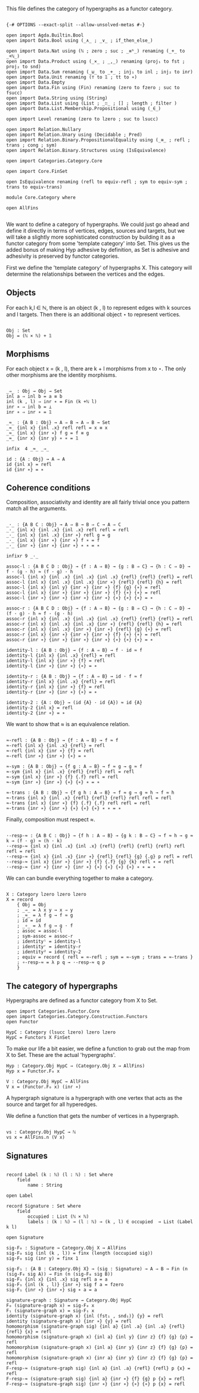 This file defines the category of hypergraphs as a functor category.

```

{-# OPTIONS --exact-split --allow-unsolved-metas #-}

open import Agda.Builtin.Bool
open import Data.Bool using (_∧_ ; _∨_ ; if_then_else_)

open import Data.Nat using (ℕ ; zero ; suc ; _≡ᵇ_) renaming (_+_ to _+ℕ_)
open import Data.Product using (_×_ ; _,_) renaming (proj₁ to fst ; proj₂ to snd)
open import Data.Sum renaming (_⊎_ to _+_ ; inj₁ to inl ; inj₂ to inr)
open import Data.Unit renaming (⊤ to 𝟙 ; tt to ∗)
open import Data.Empty
open import Data.Fin using (Fin) renaming (zero to fzero ; suc to fsucc)
open import Data.String using (String)
open import Data.List using (List ; _∷_ ; [] ; length ; filter )
open import Data.List.Membership.Propositional using (_∈_)

open import Level renaming (zero to lzero ; suc to lsucc)

open import Relation.Nullary
open import Relation.Unary using (Decidable ; Pred)
open import Relation.Binary.PropositionalEquality using (_≡_ ; refl ; trans ; cong ; sym)
open import Relation.Binary.Structures using (IsEquivalence)

open import Categories.Category.Core

open import Core.FinSet

open IsEquivalence renaming (refl to equiv-refl ; sym to equiv-sym ; trans to equiv-trans)

module Core.Category where

open AllFins


```

We want to define a category of hypergraphs. We could just go ahead and define
it directly in terms of vertices, edges, sources and targets, but we will take
a slightly more sophisticated construction by building it as a functor category
from some 'template category' into Set. This gives us the added bonus of making
Hyp adhesive by definition, as Set is adhesive and adhesivity is preserved by
functor categories.

First we define the 'template category' of hypergraphs X. This category will
determine the relationships between the vertices and the edges.

## Objects

For each k,l ∈ ℕ, there is an object (k , l) to represent edges with k sources
and l targets. Then there is an additional object ⋆ to represent vertices.

```

Obj : Set
Obj = (ℕ × ℕ) + 𝟙

```

## Morphisms

For each object x = (k , l), there are k + l morphisms from x to ⋆.
The only other morphisms are the identity morphisms.

```

_⇒_ : Obj → Obj → Set
inl a ⇒ inl b = a ≡ b
inl (k , l) ⇒ inr ∗ = Fin (k +ℕ l)
inr ∗ ⇒ inl b = ⊥
inr ∗ ⇒ inr ∗ = 𝟙

_≈_ : {A B : Obj} → A ⇒ B → A ⇒ B → Set
_≈_ {inl x} {inl .x} refl refl = x ≡ x
_≈_ {inl x} {inr ∗} f g = f ≡ g
_≈_ {inr x} {inr y} ∗ ∗ = 𝟙

infix  4 _≈_ _⇒_

id : {A : Obj} → A ⇒ A
id {inl x} = refl
id {inr ∗} = ∗

```

## Coherence conditions

Composition, associativity and identity are all fairly trivial once you pattern
match all the arguments.

```

_·_ : {A B C : Obj} → A ⇒ B → B ⇒ C → A ⇒ C
_·_ {inl x} {inl .x} {inl .x} refl refl = refl
_·_ {inl x} {inl .x} {inr ∗} refl g = g
_·_ {inl x} {inr ∗} {inr ∗} f ∗ = f
_·_ {inr ∗} {inr ∗} {inr ∗} ∗ ∗ = ∗

infixr 9 _·_

assoc-l : {A B C D : Obj} → {f : A ⇒ B} → {g : B ⇒ C} → {h : C ⇒ D} → f · (g · h) ≈ (f · g) · h
assoc-l {inl x} {inl .x} {inl .x} {inl .x} {refl} {refl} {refl} = refl
assoc-l {inl x} {inl .x} {inl .x} {inr ∗} {refl} {refl} {h} = refl
assoc-l {inl x} {inl y} {inr ∗} {inr ∗} {f} {g} {∗} = refl
assoc-l {inl x} {inr ∗} {inr ∗} {inr ∗} {f} {∗} {∗} = refl
assoc-l {inr ∗} {inr ∗} {inr ∗} {inr ∗} {∗} {∗} {∗} = ∗

assoc-r : {A B C D : Obj} → {f : A ⇒ B} → {g : B ⇒ C} → {h : C ⇒ D} → (f · g) · h ≈ f · (g · h)
assoc-r {inl x} {inl .x} {inl .x} {inl .x} {refl} {refl} {refl} = refl
assoc-r {inl x} {inl .x} {inl .x} {inr ∗} {refl} {refl} {h} = refl
assoc-r {inl x} {inl .x} {inr ∗} {inr ∗} {refl} {g} {∗} = refl
assoc-r {inl x} {inr ∗} {inr ∗} {inr ∗} {f} {∗} {∗} = refl
assoc-r {inr ∗} {inr ∗} {inr ∗} {inr ∗} {∗} {∗} {∗} = ∗

identity-l : {A B : Obj} → {f : A ⇒ B} → f · id ≈ f
identity-l {inl x} {inl .x} {refl} = refl
identity-l {inl x} {inr ∗} {f} = refl
identity-l {inr ∗} {inr ∗} {∗} = ∗

identity-r : {A B : Obj} → {f : A ⇒ B} → id · f ≈ f
identity-r {inl x} {inl .x} {refl} = refl
identity-r {inl x} {inr ∗} {f} = refl
identity-r {inr ∗} {inr ∗} {∗} = ∗

identity-2 : {A : Obj} → (id {A} · id {A}) ≈ id {A}
identity-2 {inl x} = refl
identity-2 {inr ∗} = ∗

```

We want to show that ≈ is an equivalence relation.

```

≈-refl : {A B : Obj} → {f : A ⇒ B} → f ≈ f
≈-refl {inl x} {inl .x} {refl} = refl
≈-refl {inl x} {inr ∗} {f} = refl
≈-refl {inr ∗} {inr ∗} {∗} = ∗

≈-sym : {A B : Obj} → {f g : A ⇒ B} → f ≈ g → g ≈ f
≈-sym {inl x} {inl .x} {refl} {refl} refl = refl
≈-sym {inl x} {inr ∗} {f} {.f} refl = refl
≈-sym {inr ∗} {inr ∗} {∗} {∗} ∗ = ∗

≈-trans : {A B : Obj} → {f g h : A ⇒ B} → f ≈ g → g ≈ h → f ≈ h
≈-trans {inl x} {inl .x} {refl} {refl} {refl} refl refl = refl
≈-trans {inl x} {inr ∗} {f} {.f} {.f} refl refl = refl
≈-trans {inr ∗} {inr ∗} {∗} {∗} {∗} ∗ ∗ = ∗

```

Finally, composition must respect ≈.

```

·-resp-≈ : {A B C : Obj} → {f h : A ⇒ B} → {g k : B ⇒ C} → f ≈ h → g ≈ k → (f · g) ≈ (h · k)
·-resp-≈ {inl x} {inl .x} {inl .x} {refl} {refl} {refl} {refl} refl refl = refl
·-resp-≈ {inl x} {inl .x} {inr ∗} {refl} {refl} {g} {.g} p refl = refl
·-resp-≈ {inl x} {inr ∗} {inr ∗} {f} {.f} {g} {k} refl ∗ = refl
·-resp-≈ {inr ∗} {inr ∗} {inr ∗} {∗} {∗} {∗} {∗} ∗ ∗ = ∗

```

We can can bundle everything together to make a category.

```

X : Category lzero lzero lzero
X = record
    { Obj = Obj
    ; _⇒_ = λ x y → x ⇒ y
    ; _≈_ = λ f g → f ≈ g
    ; id = id
    ; _∘_ = λ f g → g · f
    ; assoc = assoc-l
    ; sym-assoc = assoc-r
    ; identityˡ = identity-l
    ; identityʳ = identity-r
    ; identity² = identity-2
    ; equiv = record { refl = ≈-refl ; sym = ≈-sym ; trans = ≈-trans }
    ; ∘-resp-≈ = λ p q → ·-resp-≈ q p
    }

```

## The category of hypergraphs

Hypergraphs are defined as a functor category from X to Set.

```
open import Categories.Functor.Core
open import Categories.Category.Construction.Functors
open Functor

HypC : Category (lsucc lzero) lzero lzero
HypC = Functors X FinSet

```

To make our life a bit easier, we define a function to grab out the map
from X to Set. These are the actual 'hypergraphs'.

```
Hyp : Category.Obj HypC → (Category.Obj X → AllFins)
Hyp x = Functor.F₀ x

V : Category.Obj HypC → AllFins
V x = (Functor.F₀ x) (inr ∗)

```

A hypergraph signature is a hypergraph with one vertex that acts as the source
and target for all hyperedges.

We define a function that gets the number of vertices in a hypergraph.

```

vs : Category.Obj HypC → ℕ
vs x = AllFins.n (V x)

```

## Signatures

```

record Label (k : ℕ) (l : ℕ) : Set where
    field
        name : String

open Label

record Signature : Set where
    field
        occupied : List (ℕ × ℕ)
        labels : (k : ℕ) → (l : ℕ) → (k , l) ∈ occupied  → List (Label k l)

open Signature

sig-F₀ : Signature → Category.Obj X → AllFins
sig-F₀ sig (inl (k , l)) = finx (length (occupied sig))
sig-F₀ sig (inr y) = finx 1

sig-F₁ : {A B : Category.Obj X} → (sig : Signature) → A ⇒ B → Fin (n (sig-F₀ sig A)) → Fin (n (sig-F₀ sig B))
sig-F₁ {inl x} {inl .x} sig refl a = a
sig-F₁ {inl (k , l)} {inr ∗} sig f a = fzero
sig-F₁ {inr ∗} {inr ∗} sig ∗ a = a

signature-graph : Signature → Category.Obj HypC
F₀ (signature-graph x) = sig-F₀ x
F₁ (signature-graph x) = sig-F₁ x
identity (signature-graph x) {inl (fst₁ , snd₁)} {y} = refl
identity (signature-graph x) {inr ∗} {y} = refl
homomorphism (signature-graph sig) {inl a} {inl .a} {inl .a} {refl} {refl} {x} = refl
homomorphism (signature-graph x) {inl a} {inl y} {inr z} {f} {g} {p} = refl
homomorphism (signature-graph x) {inl a} {inr y} {inr z} {f} {g} {p} = refl
homomorphism (signature-graph x) {inr a} {inr y} {inr z} {f} {g} {p} = refl
F-resp-≈ (signature-graph sig) {inl a} {inl .a} {refl} {refl} p {x} = refl
F-resp-≈ (signature-graph sig) {inl a} {inr ∗} {f} {g} p {x} = refl
F-resp-≈ (signature-graph sig) {inr ∗} {inr ∗} {∗} {∗} p {x} = refl

```
